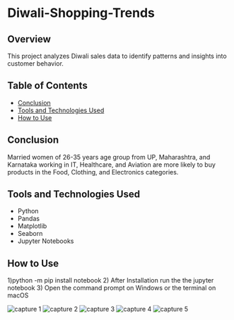 # Diwali-Shopping-Trends

## Overview
This project analyzes Diwali sales data to identify patterns and insights into customer behavior.

## Table of Contents
- [Conclusion](#conclusion)
- [Tools and Technologies Used](#tools-and-technologies-used)
- [How to Use](#how-to-use)

## Conclusion

Married women of 26-35 years age group from UP, Maharashtra, and Karnataka working in IT, Healthcare, and Aviation are more likely to buy products in the Food, Clothing, and Electronics categories.

## Tools and Technologies Used
- Python
- Pandas
- Matplotlib
- Seaborn
- Jupyter Notebooks

## How to Use
1)python -m pip install notebook
2) After Installation run the the jupyter notebook 
3) Open the command prompt on Windows or the terminal on macOS


![capture 1](https://github.com/wikipycoder/Diwali-Shopping-Trends/assets/20810605/cfa6b3cc-a442-44aa-b14f-bf744a32ed6c)
![capture 2](https://github.com/wikipycoder/Diwali-Shopping-Trends/assets/20810605/1419e955-6831-4d14-a0b9-145f865d3af9)
![capture 3](https://github.com/wikipycoder/Diwali-Shopping-Trends/assets/20810605/29657ebd-1edd-4fdd-b82c-3bf07566bf0a)
![capture 4](https://github.com/wikipycoder/Diwali-Shopping-Trends/assets/20810605/25c09a85-d67c-45fe-8890-1f216b7b61d6)
![capture 5](https://github.com/wikipycoder/Diwali-Shopping-Trends/assets/20810605/3d8acb0c-cb0f-4f62-9be0-c281671d40a2)
